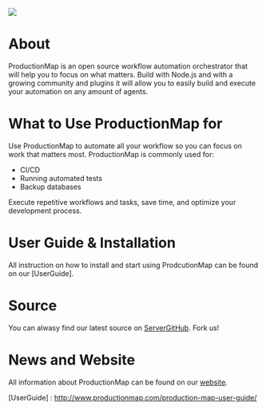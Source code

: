 [![][LogoImage]][website] 

# About
ProductionMap is an open source workflow automation orchestrator that will help you to focus on what matters.
Build with Node.js and with a growing community and plugins it will allow you to easily build and execute your automation on any amount of agents.

# What to Use ProductionMap for

Use ProductionMap to automate all your workflow so you can focus on work that matters most. ProductionMap is commonly used for:
- CI/CD 
- Running automated tests
- Backup databases

Execute repetitive workflows and tasks, save time, and optimize your development process.

# User Guide & Installation
All instruction on how to install and start using ProdcutionMap can be found on our [UserGuide].

# Source
You can alwasy find our latest source on [ServerGitHub]. Fork us!

# News and Website
All information about ProductionMap can be found on our [website].


[LogoImage]: http://www.productionmap.com/wp-content/uploads/2016/06/logoTop.png
[Mirrors]: http://mirrors.jenkins-ci.org
[ServerGitHub]: https://github.com/ProductionMap/PM-server
[website]: http://www.productionmap.com/
[UserGuide] : http://www.productionmap.com/production-map-user-guide/